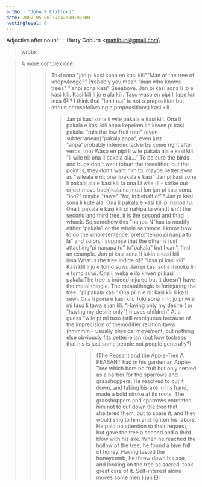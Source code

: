 ```yaml
---
author: "John E Clifford"
date: 2007-05-08T17:42:00+00:00
nestinglevel: 0
---
```

Adjective after noun!---
 Harry Coburn <[mattibun@gmail.com](mailto://mattibun@gmail.com)\
> wrote:

> A more complex one:
>>> Toki sona "jan pi kasi sona en kasi kili""Man of the tree of knopwledge?" Probably you mean "man who knows trees" "janpi sona kasi" Seeabove.
>>> Jan pi kasi sona li jo e kasi kili. Kasi kili li jo e ala kili. Taso waso en
> pipi li lape lon insa (PI? I think that "lon insa" is not a preposition but anoun phrasefollwoing a prepeositions) kasi kili.
>>>> Jan pi kasi sona li wile pakala e kasi kili. Ona li pakala e kasi kili anpa
> kepeken ilo kiwen pi kasi pakala.
>"ruin the low fruit tree" (even subterranean)"pakala anpa", even just "anpa"probably intended(adverbs come right after verbs, too)
>> Waso en pipi li wile pakala ala e kasi kili.
>"li wile ni: ona li pakala ala..." To be sure the birds and bugs don't want tohurt the treeeither, but the point is, they don't want him to. maybe better even as "wileala e ni: ona lipakala e kasi"
>> Jan pi kasi sona li pakala ala e kasi kili la ona LI wile (li - strike out orjust move back)kalama musi lon
> jan pi kasi sona.
>"lon?" maybe "tawa" "for, in behalf of"?
>> Jan pi kasi sona li kute ala. Ona li pakala e kasi kili pi nanpa tu. Ona li
> pakala e kasi kili pi naNpa tu wan.It isn't the second and third tree, it is the second and third whack. So,somehow this "nanpa N"has to modify either "pakala" or the whole sentence. I know how to do the wholesentence: prefix"tenpo pi nanpa tu la" and so on. I suppose that the other is just attaching"pi nanapa tu" to"pakala" but I can't find an example.
>>>> Jan pi kasi sona li lukin e kasi kili insa.What is the tree indide of? "insa pi kasi kili"
>>> Kasi kIli li jo e tomo suwi.
>>>> Jan pi kasi sona li moku lili e tomo suwi. Ona li weka e ilo kiwen pi kasi
> pakala.The tree is indeed injured but it doesn't have the metal thingie. The meatalthngie is forinjuring the tree: "pi pakala kasi"
>>>> Ona pilin e ni: kasi kili li kasi sewi.
>>>> Ona li pona e kasi kili.
>>>> Toki sona li ni: jo pi wile mi taso li tawa e jan lili.
>"Having only my desire ( or "having my desire only") moves children"
>At a guess "wile pi mi taso (still ambiguous because of the imprecision of themodifier relation)tawa (hmmmm - usually physical movement, but nothing else obviously fits better)e jan (but how tostress that his is just some people not people generally?)
>>>>>> (The Peasant and the Apple-Tree
>> A PEASANT had in his garden an Apple-Tree which bore no fruit but
>> only served as a harbor for the sparrows and grasshoppers. He
>> resolved to cut it down, and taking his axe in his hand, made a
>> bold stroke at its roots. The grasshoppers and sparrows
>> entreated him not to cut down the tree that sheltered them, but
>> to spare it, and they would sing to him and lighten his labors.
>> He paid no attention to their request, but gave the tree a second
>> and a third blow with his axe. When he reached the hollow of the
>> tree, he found a hive full of honey. Having tasted the
>> honeycomb, he threw down his axe, and looking on the tree as
>> sacred, took great care of it.
>> Self-interest alone moves some men )
>> jan Eli
>